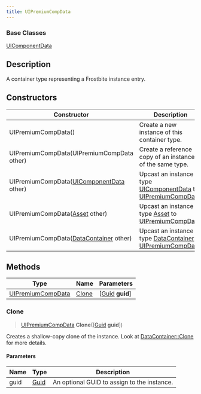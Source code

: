 ```yaml
---
title: UIPremiumCompData
---
```

### Base Classes

[UIComponentData](UIComponentData)

## Description

A container type representing a Frostbite instance entry.

## Constructors

| Constructor                                                                  | Description                                                                                                               |
| ---------------------------------------------------------------------------- | ------------------------------------------------------------------------------------------------------------------------- |
| UIPremiumCompData()                                                          | Create a new instance of this container type.                                                                             |
| UIPremiumCompData(UIPremiumCompData other)                                   | Create a reference copy of an instance of the same type.                                                                  |
| UIPremiumCompData([UIComponentData](UIComponentData) other)                  | Upcast an instance of type [UIComponentData](UIComponentData) to [UIPremiumCompData](UIPremiumCompData).                  |
| UIPremiumCompData([Asset](Asset) other)                                      | Upcast an instance of type [Asset](Asset) to [UIPremiumCompData](UIPremiumCompData).                                      |
| UIPremiumCompData([DataContainer](/vext/ref/shared/class/datacontainer) other) | Upcast an instance of type [DataContainer](/vext/ref/shared/class/datacontainer) to [UIPremiumCompData](UIPremiumCompData). |

## Methods

| Type                                   | Name            | Parameters                                     |
| -------------------------------------- | --------------- | ---------------------------------------------- |
| [UIPremiumCompData](UIPremiumCompData) | [Clone](#clone) | \[[Guid](/vext/ref/shared/class/guid) **guid**\] |

### Clone

> [UIPremiumCompData](UIPremiumCompData) **Clone**(\[[Guid](/vext/ref/shared/class/guid) **guid**\])

Creates a shallow-copy clone of the instance. Look at [DataContainer::Clone](/vext/ref/shared/class/datacontainer#clone) for more details.

#### Parameters

| Name | Type         | Description                                 |
| ---- | ------------ | ------------------------------------------- |
| guid | [Guid](Guid) | An optional GUID to assign to the instance. |
